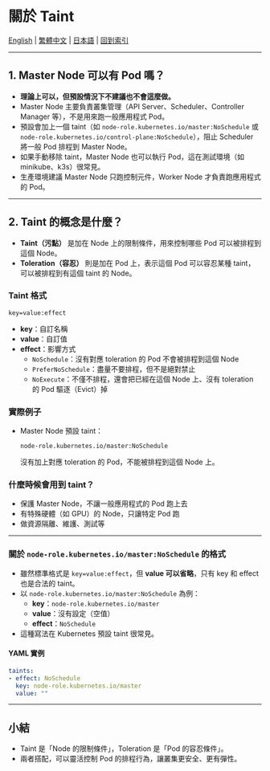 # 關於 Taint 

[English](../en/04_about_taint.md) | [繁體中文](../zh-tw/04_about_taint.md) | [日本語](../ja/04_about_taint.md) | [回到索引](../README.md)

---

## 1. Master Node 可以有 Pod 嗎？

- **理論上可以，但預設情況下不建議也不會這麼做。**
- Master Node 主要負責叢集管理（API Server、Scheduler、Controller Manager 等），不是用來跑一般應用程式 Pod。
- 預設會加上一個 taint（如 `node-role.kubernetes.io/master:NoSchedule` 或 `node-role.kubernetes.io/control-plane:NoSchedule`），阻止 Scheduler 將一般 Pod 排程到 Master Node。
- 如果手動移除 taint，Master Node 也可以執行 Pod，這在測試環境（如 minikube、k3s）很常見。
- 生產環境建議 Master Node 只跑控制元件，Worker Node 才負責跑應用程式的 Pod。

---

## 2. Taint 的概念是什麼？

- **Taint（污點）** 是加在 Node 上的限制條件，用來控制哪些 Pod 可以被排程到這個 Node。
- **Toleration（容忍）** 則是加在 Pod 上，表示這個 Pod 可以容忍某種 taint，可以被排程到有這個 taint 的 Node。

### Taint 格式
```
key=value:effect
```
- **key**：自訂名稱
- **value**：自訂值
- **effect**：影響方式
  - `NoSchedule`：沒有對應 toleration 的 Pod 不會被排程到這個 Node
  - `PreferNoSchedule`：盡量不要排程，但不是絕對禁止
  - `NoExecute`：不僅不排程，還會把已經在這個 Node 上、沒有 toleration 的 Pod 驅逐（Evict）掉

### 實際例子
- Master Node 預設 taint：
  ```
  node-role.kubernetes.io/master:NoSchedule
  ```
  沒有加上對應 toleration 的 Pod，不能被排程到這個 Node 上。

### 什麼時候會用到 taint？
- 保護 Master Node，不讓一般應用程式的 Pod 跑上去
- 有特殊硬體（如 GPU）的 Node，只讓特定 Pod 跑
- 做資源隔離、維護、測試等

---

### 關於 `node-role.kubernetes.io/master:NoSchedule` 的格式

- 雖然標準格式是 `key=value:effect`，但 **value 可以省略**，只有 key 和 effect 也是合法的 taint。
- 以 `node-role.kubernetes.io/master:NoSchedule` 為例：
  - **key**：`node-role.kubernetes.io/master`
  - **value**：沒有設定（空值）
  - **effect**：`NoSchedule`
- 這種寫法在 Kubernetes 預設 taint 很常見。

#### YAML 實例
```yaml
taints:
- effect: NoSchedule
  key: node-role.kubernetes.io/master
  value: ""
```

---

## 小結
- Taint 是「Node 的限制條件」，Toleration 是「Pod 的容忍條件」。
- 兩者搭配，可以靈活控制 Pod 的排程行為，讓叢集更安全、更有彈性。
